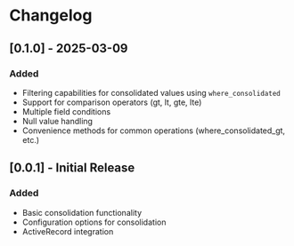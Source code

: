 # Changelog

## [0.1.0] - 2025-03-09

### Added
- Filtering capabilities for consolidated values using `where_consolidated`
- Support for comparison operators (gt, lt, gte, lte)
- Multiple field conditions
- Null value handling
- Convenience methods for common operations (where_consolidated_gt, etc.)

## [0.0.1] - Initial Release

### Added
- Basic consolidation functionality
- Configuration options for consolidation
- ActiveRecord integration
